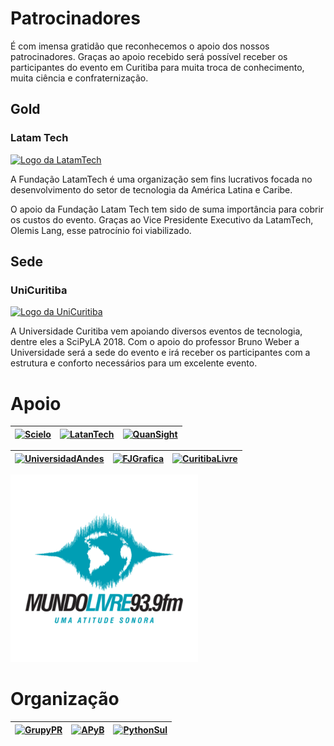 # Patrocinadores

É com imensa gratidão que reconhecemos o apoio dos nossos patrocinadores. Graças ao apoio recebido será possível receber os participantes do evento em Curitiba para muita troca de conhecimento, muita ciência e confraternização.

## **Gold**

### Latam Tech

[![Logo da LatamTech](../../assets/img/logo_latan_tech.png)](http://latamtech.foundation/)

A Fundação LatamTech é uma organização sem fins lucrativos focada no desenvolvimento do setor de tecnologia da América Latina e Caribe.

O apoio da Fundação Latam Tech tem sido de suma importância para cobrir os custos do evento. Graças ao Vice Presidente Executivo da LatamTech, Olemis Lang, esse patrocínio foi viabilizado.

## **Sede**

###  UniCuritiba

[![Logo da UniCuritiba](../../assets/img/logomarca_unicuritiba.png)](http://unicuritiba.edu.br/)


A Universidade Curitiba vem apoiando diversos eventos de tecnologia, dentre eles a SciPyLA 2018. Com o apoio do professor Bruno Weber a Universidade será a sede do evento e irá receber os participantes com a estrutura e conforto necessários para um excelente evento.

# Apoio

| [![Scielo](../../assets/img/sponsors/logo_SciELO-hz.png)](http://www.scielo.org) | [![LatanTech](../../assets/img/sponsors/logo_latan_tech_h200.png)](http://latamtech.foundation/) | [![QuanSight](../../assets/img/sponsors/logo_quan_sight-hz.png)](https://www.quansight.com/) |
|:---:|:---:|:---:|

| [![UniversidadAndes](../../assets/img/sponsors/logo_uniandes_h100.png)](https://uniandes.edu.co/) | [![FJGrafica](../../assets/img/sponsors/logo_grafica-hz.png)](https://www.fjhomeoffice.com/) | [![CuritibaLivre](../../assets/img/sponsors/logo_curitibalivre_hz.png)](http://curitibalivre.org.br) |
|:---:|:---:|:---:|

[![Mundo Livre FM](../../assets/img/sponsors/logo_mundolivre.png)](http://www.mundolivrefm.com.br/)

#  Organização

| [![GrupyPR](../../assets/img/sponsors/grupypr-hz.png)](https://grupypr.github.io/) | [![APyB](../../assets/img/sponsors/apyb-hz.png)](http://associacao.python.org.br/) | [![PythonSul](../../assets/img/sponsors/pythonsul-hz.png)](https://pythonsul.org/) |
|:---:|:---:|:---:|